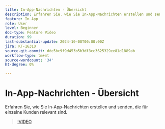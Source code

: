 ```yaml
---
title: In-App-Nachrichten - Übersicht
description: Erfahren Sie, wie Sie In-App-Nachrichten erstellen und senden, die für einzelne Kunden relevant sind.
feature: In App
role: User
level: Beginner
doc-type: Feature Video
duration: 99
last-substantial-update: 2024-10-08T00:00:00Z
jira: KT-16310
source-git-commit: dde5bc9f9d453b5b3df8cc3625329ee81d1889ab
workflow-type: tm+mt
source-wordcount: '34'
ht-degree: 0%

---
```



# In-App-Nachrichten - Übersicht

Erfahren Sie, wie Sie In-App-Nachrichten erstellen und senden, die für einzelne Kunden relevant sind.

>[!VIDEO](https://video.tv.adobe.com/v/3432677/?learn=on)
